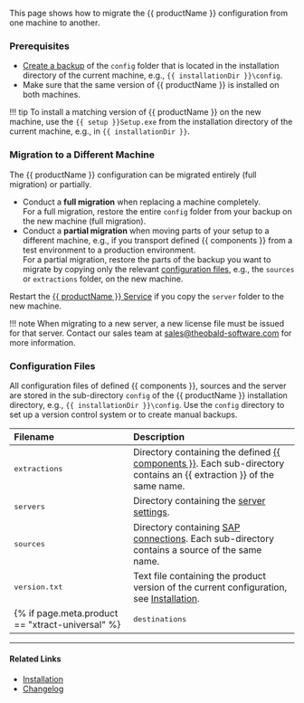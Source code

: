 
This page shows how to migrate the {{ productName }} configuration from one machine to another.

### Prerequisites 

- [Create a backup](update.md#create-a-backup) of the `config` folder that is located in the installation directory of the current machine, e.g., `{{ installationDir }}\config`.
- Make sure that the same version of {{ productName }} is installed on both machines.
	
!!! tip
	To install a matching version of {{ productName }} on the new machine, use the `{{ setup }}Setup.exe` from the installation directory of the current machine, e.g., in `{{ installationDir }}`.

### Migration to a Different Machine

The {{ productName }} configuration can be migrated entirely (full migration) or partially.

- Conduct a **full migration** when replacing a machine completely.<br>
For a full migration, restore the entire `config` folder from your backup on the new machine (full migration).
- Conduct a **partial migration** when moving parts of your setup to a different machine, e.g., if you transport defined {{ components }} from a test environment to a production environment.<br>
For a partial migration, restore the parts of the backup you want to migrate by copying only the relevant [configuration files](#configuration-files), e.g., the `sources` or `extractions` folder, on the new machine.

Restart the [{{ productName }} Service](../server/start-server) if you copy the `server` folder to the new machine.

!!! note
    When migrating to a new server, a new license file must be issued for that server.
    Contact our sales team at [sales@theobald-software.com](mailto:sales@theobald-software.com) for more information.


### Configuration Files

All configuration files of defined {{ components }}, sources and the server are stored in the sub-directory `config` of the {{ productName }} installation directory, e.g., `{{ installationDir }}\config`.
Use the `config` directory to set up a version control system or to create manual backups.


|Filename      | Description                                                                                                                                                  |
|:-------------|:-------------------------------------------------------------------------------------------------------------------------------------------------------------|
| <pre>extractions</pre> | Directory containing the defined [{{ components }}](../getting-started/define-a-table-extraction). Each sub-directory contains an {{ extraction }} of the same name.          |
| <pre>servers</pre>     | Directory containing the [server settings](../server/server-settings).                                                                                        |
| <pre>sources</pre>     | Directory containing [SAP connections](../sap-connection/index.md). Each sub-directory contains a source of the same name.                                              |
| <pre>version.txt</pre> | Text file containing the product version of the current configuration, see [Installation](installation.md/#installation-directory-files).|
{% if page.meta.product == "xtract-universal" %}| <pre>destinations</pre> | Directory containing the destinations. Each .json file contains a destination of the same name. | {% endif %}


****
#### Related Links
- [Installation ](installation.md)
- [Changelog](../../changelog.md)
